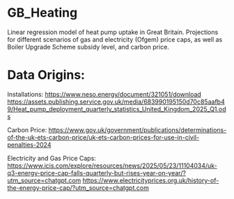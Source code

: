 # GB_Heating
Linear regression model of heat pump uptake in Great Britain.
Projections for different scenarios of gas and electricity (Ofgem) price caps, as well as Boiler Upgrade Scheme subsidy level, and carbon price. 

# Data Origins:
Installations:
https://www.neso.energy/document/321051/download
https://assets.publishing.service.gov.uk/media/683990195150d70c85aafb49/Heat_pump_deployment_quarterly_statistics_United_Kingdom_2025_Q1.ods

Carbon Price:
https://www.gov.uk/government/publications/determinations-of-the-uk-ets-carbon-price/uk-ets-carbon-prices-for-use-in-civil-penalties-2024

Electricity and Gas Price Caps:
https://www.icis.com/explore/resources/news/2025/05/23/11104034/uk-q3-energy-price-cap-falls-quarterly-but-rises-year-on-year/?utm_source=chatgpt.com
https://www.electricityprices.org.uk/history-of-the-energy-price-cap/?utm_source=chatgpt.com

